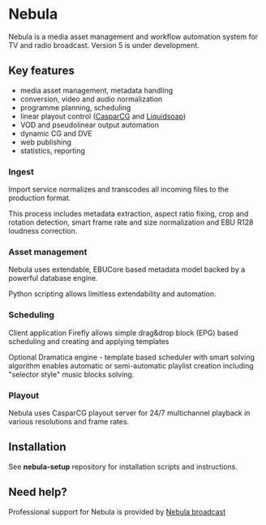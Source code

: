 Nebula
======

Nebula is a media asset management and workflow automation system for TV and radio broadcast. Version 5 is under development.

Key features
------------

 - media asset management, metadata handling
 - conversion, video and audio normalization
 - programme planning, scheduling
 - linear playout control ([CasparCG](http://www.casparcg.com) and [Liquidsoap](http://liquidsoap.fm))
 - VOD and pseudolinear output automation
 - dynamic CG and DVE
 - web publishing
 - statistics, reporting

### Ingest

Import service normalizes and transcodes all incoming files to the production format.

This process includes metadata extraction, aspect ratio fixing, crop and rotation detection, smart frame rate and size normalization and EBU R128 loudness correction.

### Asset management

Nebula uses extendable, EBUCore based metadata model backed by a powerful database engine.

Python scripting allows limitless extendability and automation.

### Scheduling

Client application Firefly allows simple drag&drop block (EPG) based scheduling and creating and applying templates

Optional Dramatica engine - template based scheduler with smart solving algorithm enables automatic or semi-automatic playlist creation including "selector style" music blocks solving.

### Playout

Nebula uses CasparCG playout server for 24/7 multichannel playback in various resolutions and frame rates.

Installation
------------

See **nebula-setup** repository for installation scripts and instructions.

Need help?
----------

Professional support for Nebula is provided by [Nebula broadcast](https://nebulabroadcast.com)

